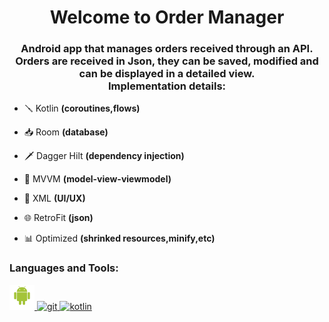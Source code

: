 <h1 align="center">Welcome to Order Manager</h1>
<h3 align="center">Android app that manages orders received through an API. Orders are received in Json, they can be saved, modified and can be displayed in a detailed view.<br/>Implementation details:</h3>

- 🪛 Kotlin **(coroutines,flows)**

- 📥 Room **(database)**

- 🗡️ Dagger Hilt **(dependency injection)**

- 🧾 MVVM **(model-view-viewmodel)**

- 🎨 XML **(UI/UX)**

- 🌐 RetroFit **(json)**

- 📊 Optimized **(shrinked resources,minify,etc)**

<h3 align="left">Languages and Tools:</h3>
<p align="left"> <a href="https://developer.android.com" target="_blank" rel="noreferrer"> <img src="https://raw.githubusercontent.com/devicons/devicon/master/icons/android/android-original-wordmark.svg" alt="android" width="40" height="40"/> </a> <a href="https://git-scm.com/" target="_blank" rel="noreferrer"> <img src="https://www.vectorlogo.zone/logos/git-scm/git-scm-icon.svg" alt="git" width="40" height="40"/> </a> <a href="https://kotlinlang.org" target="_blank" rel="noreferrer"> <img src="https://www.vectorlogo.zone/logos/kotlinlang/kotlinlang-icon.svg" alt="kotlin" width="40" height="40"/> </a> </p>
